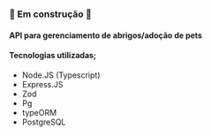 ### 🚧 Em construção 🚧

#### API para gerenciamento de abrigos/adoção de pets

#### Tecnologias utilizadas;

- Node.JS (Typescript)
- Express.JS
- Zod
- Pg
- typeORM
- PostgreSQL
